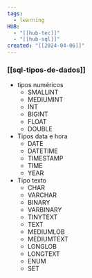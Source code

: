 ```yaml
---
tags:
  - learning
HUB:
  - "[[hub-tec]]"
  - "[[hub-sql]]"
created: "[[2024-04-06]]"
---
```

### [[sql-tipos-de-dados]]

- tipos numéricos
	- SMALLINT
	- MEDIUMINT
	- INT
	- BIGINT
	- FLOAT
	- DOUBLE
- Tipos data e hora
	- DATE
	- DATETIME
	- TIMESTAMP
	- TIME
	- YEAR
- Tipo texto
	- CHAR
	- VARCHAR
	- BINARY
	- VARBINARY
	- TINYTEXT
	- TEXT
	- MEDIUMLOB
	- MEDIUMTEXT
	- LONGLOB
	- LONGTEXT
	- ENUM
	- SET